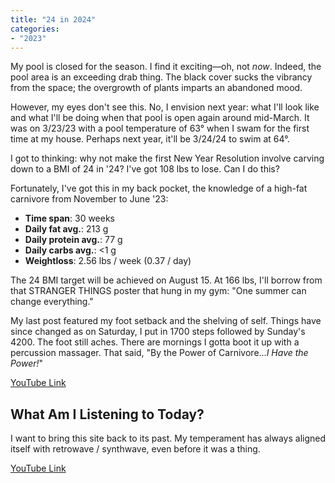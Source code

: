 ```yaml
---
title: "24 in 2024"
categories:
- "2023"
--- 
```


My pool is closed for the season.  I find it exciting—oh, not *now*.  Indeed, the pool area is an exceeding drab thing.  The black cover sucks the vibrancy from the space; the overgrowth of plants imparts an abandoned mood.  

However, my eyes don't see this.  No, I envision next year: what I'll look like and what I'll be doing when that pool is open again around mid-March.  It was on 3/23/23 with a pool temperature of 63° when I swam for the first time at my house.  Perhaps next year, it'll be 3/24/24 to swim at 64°.

I got to thinking: why not make the first New Year Resolution involve carving down to a BMI of 24 in '24?  I've got 108 lbs to lose.  Can I do this?

Fortunately, I've got this in my back pocket, the knowledge of a high-fat carnivore from November to June '23:  

* **Time span**: 30 weeks
* **Daily fat avg.**: 213 g
* **Daily protein avg.**: 77 g
* **Daily carbs avg.**: <1 g
* **Weightloss**:  2.56 lbs / week (0.37 / day)

The 24 BMI target will be achieved on August 15.  At 166 lbs, I'll borrow from that STRANGER THINGS poster that hung in my gym:  "One summer can change everything."

My last post featured my foot setback and the shelving of self.  Things have since changed as on Saturday, I put in 1700 steps followed by Sunday's 4200.  The foot still aches.  There are mornings I gotta boot it up with a percussion massager. That said, "By the Power of Carnivore...*I Have the Power!*"

[YouTube Link](https://www.youtube.com/watch?v=V8h8snfYidg)

## What Am I Listening to Today?

I want to bring this site back to its past.  My temperament has always aligned itself with retrowave / synthwave, even before it was a thing. 

[YouTube Link](https://www.youtube.com/watch?v=dmNeHZm71KQ)